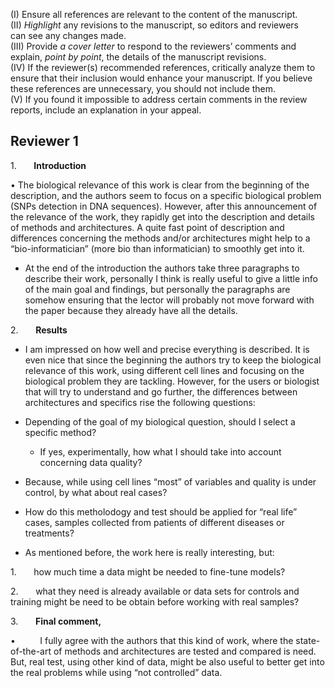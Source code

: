 (I) Ensure all references are relevant to the content of the manuscript.  
(II) *Highlight* any revisions to the manuscript, so editors and reviewers  
can see any changes made.  
(III) Provide *a cover letter* to respond to the reviewers’ comments and  
explain, *point by point*, the details of the manuscript revisions.  
(IV) If the reviewer(s) recommended references, critically analyze them to  
ensure that their inclusion would enhance your manuscript. If you believe  
these references are unnecessary, you should not include them.  
(V) If you found it impossible to address certain comments in the review  
reports, include an explanation in your appeal.


## Reviewer 1

1.       **Introduction**

• The biological relevance of this work is clear from the beginning of the description, and the authors seem to focus on a specific biological problem (SNPs detection in DNA sequences). However, after this announcement of the relevance of the work, they rapidly get into the description and details of methods and architectures. A quite fast point of description and differences concerning the methods and/or architectures might help to a “bio-informatician” (more bio than informatician) to smoothly get into it.

- At the end of the introduction the authors take three paragraphs to describe their work, personally I think is really useful to give a little info of the main goal and findings, but personally the paragraphs are somehow ensuring that the lector will probably not move forward with the paper because they already have all the details.

2.       **Results**

- I am impressed on how well and precise everything is described. It is even nice that since the beginning the authors try to keep the biological relevance of this work, using different cell lines and focusing on the biological problem they are tackling. However, for the users or biologist that will try to understand and go further, the differences between architectures and specifics rise the following questions:

- Depending of the goal of my biological question, should I select a specific method?

	- If yes, experimentally, how what I should take into account concerning data quality?

- Because, while using cell lines “most” of variables and quality is under control, by what about real cases?

- How do this metholodogy and test should be applied for “real life” cases, samples collected from patients of different diseases or treatments?

- As mentioned before, the work here is really interesting, but:

1.       how much time a data might be needed to fine-tune models?

2.       what they need is already available or data sets for controls and training might be need to be obtain before working with real samples?

3.       **Final comment,**

•          I fully agree with the authors that this kind of work, where the state-of-the-art of methods and architectures are tested and compared is need. But, real test, using other kind of data, might be also useful to better get into the real problems while using “not controlled” data.